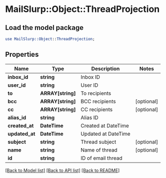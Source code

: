 # MailSlurp::Object::ThreadProjection

## Load the model package
```perl
use MailSlurp::Object::ThreadProjection;
```

## Properties
Name | Type | Description | Notes
------------ | ------------- | ------------- | -------------
**inbox_id** | **string** | Inbox ID | 
**user_id** | **string** | User ID | 
**to** | **ARRAY[string]** | To recipients | 
**bcc** | **ARRAY[string]** | BCC recipients | [optional] 
**cc** | **ARRAY[string]** | CC recipients | [optional] 
**alias_id** | **string** | Alias ID | 
**created_at** | **DateTime** | Created at DateTime | 
**updated_at** | **DateTime** | Updated at DateTime | 
**subject** | **string** | Thread subject | [optional] 
**name** | **string** | Name of thread | [optional] 
**id** | **string** | ID of email thread | 

[[Back to Model list]](../README#documentation-for-models) [[Back to API list]](../README#documentation-for-api-endpoints) [[Back to README]](../README)


